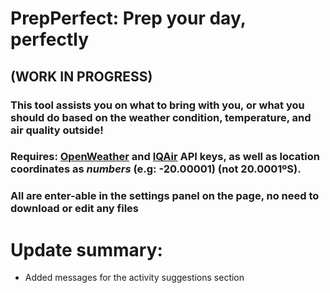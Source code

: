 # PrepPerfect: Prep your day, perfectly 
## (WORK IN PROGRESS)

### This tool assists you on what to bring with you, or what you should do based on the weather condition, temperature, and air quality outside!

### Requires: [OpenWeather](https://openweathermap.org/current) and [IQAir](https://www.iqair.com/air-quality-monitors/api) API keys, as well as location coordinates as _numbers_ (e.g: -20.00001) (not 20.0001ºS). 
### All are enter-able in the settings panel on the page, no need to download or edit any files

# Update summary:
- Added messages for the activity suggestions section